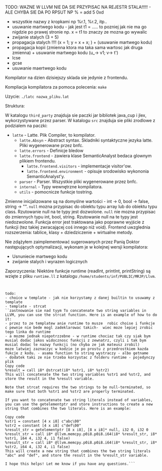 TODO:
WAZNE W LLVM NIE DA SIE PRZYPISAC NA REJESTR STALA!!!!! - ALE CHYBA SIE DA PO RPSUT NP % = add 5 0xd
- wszystkie nazwy z kropkami np %r.1, %r.2, itp..
- usuwanie martwego kodu - jak jest t1 = ..... to pozniej jak nie ma go nigdzie po prawej stronie np. x = t1 to znaczy ze mozna go wywalic
- zwijanie stalych (3 + 5)
- propagacja stalych !!!! (x = 1; y = x + x; ) + (usuwanie martwego kodu)
- propagacja kopii (zmienna ktora ma taka sama wartosc jak druga zmienna) + usuwanie martwego kodu (u_-> v1; v-> t')
- lcse
- gcse
- usuwanie maertwego kodu


Kompilator na dzien dzisiejszy sklada sie jedynie z frontendu.

Kompliacja kompilatora za pomoca polecenia: `make`

Uzycie: `./latc nazwa_pliku.lat`

Struktura:

W katalogu `third_party` znajduja sie paczki jar bibliotek java_cup i jlex, wykorzystywane przez parser. W katalogu `src` znajduja
sie pliki zrodlowe z podzialem na paczki:
- `latte` - Latte. Plik Compiler, to kompilator.
  - `latte.Absyn` - Abstract syntax. Skladniki syntaktyczne jezyka latte. Pliki wygenerowane przez bnfc.
  - `latte.errors` - Definicje bledow
  - `latte.frontend` - zawiera klase SemanticAnalyst bedaca glownym plikiem frontendu.
      - `latte.frontend.visitors` - implementacje visitor'ow.
      - `latte.frontend.environment` - opisuje srodowisko wykononia SemanticAnalyst'y.
  - `parser` - Parser. Wszystkie pliki wygenerowane przez bnfc.
  - `internal` - Typy wewnętrzne kompilatora. 
  - `utils` - pomocnicze funkcje tostring.


Zmienne inicjalizowane są na domyślne wartości - int -> 0, bool -> false, string -> "".
`null` mozna przypisac do obiektu typu array lub do obiektu typu class. Rzutowanie null na te typy jest dozwolone.
`null` nie mozna przypisac do zmiennych typu int, bool, string. Rzutowanie null na te typy jest niedozwolone.
Funkcja error jest traktowana jako poprawne wyjście z funkcji (tez takiej zwracającej coś innego niż void).
Frontend uwzglednia rozszerzenia: tablice, klasy + dziedziczenie + wirtualne metody.

Nie zdążyłem zaimplementować  sugerowanych przez Panią Doktor następujących optymalizacji, wykonam je w kolejnej wersji kompilatora:
- Usnuniecie martwego kodu
- zwijanie stalych i wyrazen logicznych

Zaporzyczenia:
Niektóre funkcje runtime (readInt, printInt, printString) są wzięte z pliku `runtime.ll` z katalogu `/home/students/inf/PUBLIC/MRJP/Llvm`.
````


todo:
- choice w template - jak nie korzystamy z danej builtin to usuwamy z template
- template - strcat 
``zastnowanie sie nad tyym To concatenate two string variables in LLVM, you can use the strcat function. Here is an example of how to do it:
- przez to ze templatew anie runtime to musze  robic choise i funkcje c pewnie nie bede mogl zadeklarowac takich-  wiec moze lepiej zrobic tego linka do runtime
- a mozme jednak niepotrzzebne - w runtime chociaz tak czy siak bym musial dodac jakos widocznosc funkcji z zewnatrz, czyli i tak bym musial dodac te nazwy funkcji (no chyba ze jak mateusz zrobil)
moze latwiej zaznaczyc w kodzie je po prostu z przedrostkiem kazda fukcje z kodu. - asama function to string wystraczy - albo getname
- dodatek taki ze nie trzeba korzystac z folderu runtime - pojedynczy plik
Copy code
%result = call i8* @strcat(i8* %str1, i8* %str2)
This will concatenate the two string variables %str1 and %str2, and store the result in the %result variable.

Note that strcat requires the two strings to be null-terminated, so make sure that both %str1 and %str2 are properly terminated.

If you want to concatenate two string literals instead of variables, you can use the getelementptr and store instructions to create a new string that combines the two literals. Here is an example:

Copy code
%str1 = constant [4 x i8] c"abc\00"
%str2 = constant [4 x i8] c"def\00"
%result_str = getelementptr [8 x i8], [8 x i8]* null, i32 0, i32 0
%result_str = call i8* @llvm.memcpy.p0i8.p0i8.i64(i8* %result_str, i8* %str1, i64 4, i32 4, i1 false)
%result_str = call i8* @llvm.memcpy.p0i8.p0i8.i64(i8* %result_str, i8* %str2, i64 4, i32 4, i1 false)
This will create a new string that combines the two string literals "abc" and "def", and store the result in the %result_str variable.

I hope this helps! Let me know if you have any questions.```